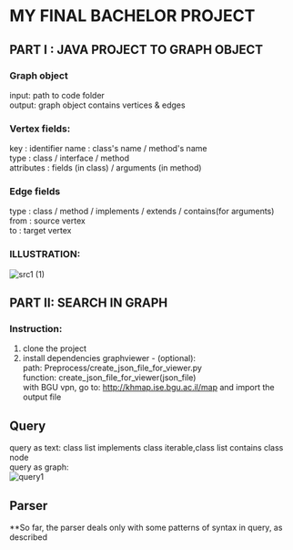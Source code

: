 # __**MY FINAL BACHELOR PROJECT**__

## PART I : JAVA PROJECT TO GRAPH OBJECT

### Graph object
input: path to code folder\
output: graph object contains vertices & edges
### Vertex fields:
key : identifier
name : class's name / method's name\
type : class / interface / method\
attributes : fields (in class) / arguments (in method)
### Edge fields
type : class / method / implements / extends / contains(for arguments)\
from : source vertex\
to : target vertex
### ILLUSTRATION:
![src1 (1)](https://user-images.githubusercontent.com/62445178/148656861-98410dbf-f92d-4e69-9fae-c562716cd0e5.png)

## PART II: SEARCH IN GRAPH
### Instruction:
1. clone the project
2. install dependencies
graphviewer - (optional):\
path: Preprocess/create_json_file_for_viewer.py\
function: create_json_file_for_viewer(json_file)\
with BGU vpn, go to: http://khmap.ise.bgu.ac.il/map and import the output file

## Query
query as text: class list implements class iterable,class list contains class node\
query as graph:\
![query1](https://user-images.githubusercontent.com/62445178/148056668-61379d48-9b40-4419-ae4a-f3c919d67483.png)


## Parser
**So far, the parser deals only with some patterns of syntax in query, as described 
